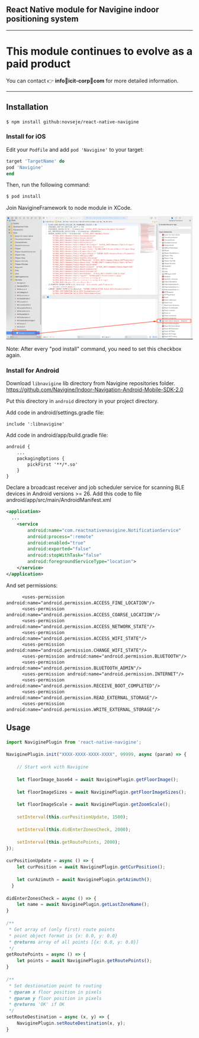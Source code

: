 ## React Native module for Navigine indoor positioning system

___
# This module continues to evolve as a paid product

You can contact 👉 **info🎯icit-corp📍com** for more detailed information.
___


## Installation

`$ npm install github:novseje/react-native-navigine`

### Install for iOS

Edit your `Podfile` and add `pod 'Navigine'` to your target:

```ruby
target 'TargetName' do
pod 'Navigine'
end
```

Then, run the following command:

```bash
$ pod install
```

Join NavigineFramework to node module in XCode.

![alt text](/extra/add-framework.png?raw=true "Xcode")

Note: After every "pod install" command, you need to set this checkbox again.

### Install for Android

Download `libnavigine` lib directory from Navigine repositories folder.
https://github.com/Navigine/Indoor-Navigation-Android-Mobile-SDK-2.0

Put this directory in `android` directory in your project directory.

Add code in android/settings.gradle file:
```
include ':libnavigine'
```

Add code in android/app/build.gradle file:
```
android {
    ...
    packagingOptions {
        pickFirst '**/*.so'
    }
}
```

Declare a broadcast receiver and job scheduler service for scanning BLE devices in Android versions >= 26.
Add this code to file android/app/src/main/AndroidManifest.xml
```xml
<application>
  ...
    <service
        android:name="com.reactnativenavigine.NotificationService"
        android:process=":remote"
        android:enabled="true"
        android:exported="false"
        android:stopWithTask="false"
        android:foregroundServiceType="location">
    </service>
</application>
```

And set permissions:
```
      <uses-permission android:name="android.permission.ACCESS_FINE_LOCATION"/>
      <uses-permission android:name="android.permission.ACCESS_COARSE_LOCATION"/>
      <uses-permission android:name="android.permission.ACCESS_NETWORK_STATE"/>
      <uses-permission android:name="android.permission.ACCESS_WIFI_STATE"/>
      <uses-permission android:name="android.permission.CHANGE_WIFI_STATE"/>
      <uses-permission android:name="android.permission.BLUETOOTH"/>
      <uses-permission android:name="android.permission.BLUETOOTH_ADMIN"/>
      <uses-permission android:name="android.permission.INTERNET"/>
      <uses-permission android:name="android.permission.RECEIVE_BOOT_COMPLETED"/>
      <uses-permission android:name="android.permission.READ_EXTERNAL_STORAGE"/>
      <uses-permission android:name="android.permission.WRITE_EXTERNAL_STORAGE"/>
```

## Usage
```js
import NaviginePlugin from 'react-native-navigine';

NaviginePlugin.init("XXXX-XXXX-XXXX-XXXX", 99999, async (param) => {

    // Start work with Navigine

    let floorImage_base64 = await NaviginePlugin.getFloorImage();

    let floorImageSizes = await NaviginePlugin.getFloorImageSizes();

    let floorImageScale = await NaviginePlugin.getZoomScale();

    setInterval(this.curPositionUpdate, 1500);

    setInterval(this.didEnterZonesCheck, 2000);

    setInterval(this.getRoutePoints, 2000);
});

curPositionUpdate = async () => {
    let curPosition = await NaviginePlugin.getCurPosition();

    let curAzimuth = await NaviginePlugin.getAzimuth();
  }

didEnterZonesCheck = async () => {
    let name = await NaviginePlugin.getLastZoneName();
}

/**
 * Get array of (only first) route points
 * point object format is {x: 0.0, y: 0.0}
 * @returns array of all points [{x: 0.0, y: 0.0}]
 */
getRoutePoints = async () => {
    let points = await NaviginePlugin.getRoutePoints();
}

/**
 * Set destionation point to routing
 * @param x floor position in pixels
 * @param y floor position in pixels
 * @returns 'OK' if OK
 */
setRouteDestination = async (x, y) => {
    NaviginePlugin.setRouteDestination(x, y);
}
```
